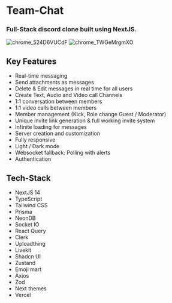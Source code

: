 # Team-Chat 
### Full-Stack discord clone built using NextJS.
![chrome_524D6VUCdF](https://github.com/sougata-github/Team-Chat/assets/102734212/4dfe809b-0142-4627-857f-a111b459dfd5)
![chrome_TWGeMrgmXO](https://github.com/sougata-github/Team-Chat/assets/102734212/92ae53d0-4d33-40c7-b601-597513aaa02b)

## Key Features

- Real-time messaging
- Send attachments as messages
- Delete & Edit messages in real time for all users
- Create Text, Audio and Video call Channels
- 1:1 conversation between members
- 1:1 video calls between members
- Member management (Kick, Role change Guest / Moderator)
- Unique invite link generation & full working invite system
- Infinite loading for messages
- Server creation and customization
- Fully responsive
- Light / Dark mode
- Websocket fallback: Polling with alerts 
- Authentication

## Tech-Stack 

- NextJS 14
- TypeScript
- Tailwind CSS
- Prisma
- NeonDB
- Socket IO
- React Query
- Clerk
- Uploadthing
- Livekit
- Shadcn UI
- Zustand
- Emoji mart
- Axios
- Zod
- Next themes
- Vercel

